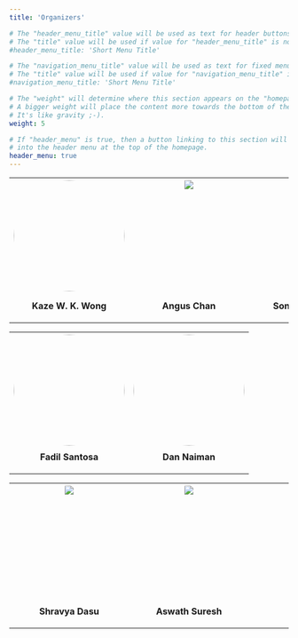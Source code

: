 ```yaml
---
title: 'Organizers'

# The "header_menu_title" value will be used as text for header buttons.
# The "title" value will be used if value for "header_menu_title" is not provided.
#header_menu_title: 'Short Menu Title'

# The "navigation_menu_title" value will be used as text for fixed menu items.
# The "title" value will be used if value for "navigation_menu_title" is not provided.
#navigation_menu_title: 'Short Menu Title'

# The "weight" will determine where this section appears on the "homepage".
# A bigger weight will place the content more towards the bottom of the page.
# It's like gravity ;-).
weight: 5

# If "header_menu" is true, then a button linking to this section will be placed
# into the header menu at the top of the homepage.
header_menu: true
---
```



<table>
    <tr>
        <th> 
            <div style=' object-fit: cover; width: 200px; height:200px; overflow:hidden ;border-radius: 50%;'>
                <img src='images/Kaze_Wong_WSE_JHU-6705.jpg' style='  object-fit: cover; width: 200px; height:200px; overflow:hidden ;border-radius: 50%;'>
            </div>
            <p align=center>Kaze W. K. Wong</p>
        </th>
        <th> 
            <div style=' object-fit: cover; width: 200px; height:200px; overflow:hidden ;border-radius: 50%;'>
                <img src='images/Angus_Chen_025IESE_MFox.jpg' style='margin: 0px 0px 0px -0px;'>
            </div>
            <p align=center>Angus Chan</p>
        </th>
            <th> 
            <div style=' object-fit: cover; width: 200px; height:200px; overflow:hidden ;border-radius: 50%;'>
                <img src='images/Sonjala_portrait.jpg' style='margin: 0px 0px 0px -0px;'>
            </div>
            <p align=center>Sonjala Williams</p>
        </th>
    </tr>
</table>

<table style="margin: 0 auto; text-align: center;">
    <tr>
        <th> 
            <div style="object-fit: cover; width: 200px; height: 200px; overflow: hidden; border-radius: 50%; margin: 0 auto;">
                <img src="images/Fadil_Headshot.jpeg" style="width: 200px; height: 200px; object-fit: cover; border-radius: 50%; display: block; margin: 0 auto;">
            </div>
            <p style="text-align: center; margin-top: 10px;">Fadil Santosa</p>
        </th>
        <th> 
            <div style="object-fit: cover; width: 200px; height: 200px; overflow: hidden; border-radius: 50%; margin: 0 auto;">
                <img src="images/Dan_Headshot.jpeg" style="width: 200px; height: 200px; object-fit: cover; border-radius: 50%; display: block; margin: 0 auto;">
            </div>
            <p style="text-align: center; margin-top: 10px;">Dan Naiman</p>
        </th>
    </tr>
</table>


<table>
    <tr>
        <th> 
            <div style=' object-fit: cover; width: 200px; height:200px; overflow:hidden ;border-radius: 50%;'>
                <img src='images/Portrait Photo- Shravya Dasu.jpg' style='margin: 0px 0px 0px -0px;'>
            </div>
            <p align=center>Shravya Dasu</p>
        </th>
        <th> 
            <div style=' object-fit: cover; width: 200px; height:200px; overflow:hidden ;border-radius: 50%;'>
                <img src='images/Aswath_Suresh.jpg' style='margin: 0px 0px 0px -0px;'>
            </div>
            <p align=center>Aswath Suresh</p>
        </th>
            <th> 
            <div style=' object-fit: cover; width: 200px; height:200px; overflow:hidden ;border-radius: 50%;'>
                <img src='images/Alex_Zhu_Profile.jpg' style='margin: 0px 0px 0px -0px;'>
            </div>
            <p align=center>Alex Zhu</p>
        </th>
    </tr>
</table>

